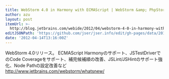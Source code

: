```yaml
---
title: WebStorm 4.0 in Harmony with ECMAScript | WebStorm &amp; PhpStorm Blog
author: azu
layout: post
itemUrl: >-
  http://blog.jetbrains.com/webide/2012/04/webstorm-4-0-in-harmony-with-ecmascript/
editJSONPath: 'https://github.com/jser/jser.info/edit/gh-pages/data/2012/04/index.json'
date: '2012-04-14T13:16:00Z'
---
```

WebStorm 4.0リリース。
ECMAScript Harmonyのサポート、JSTestDriverでのCode Coverageをサポート、補完候補順の改善、JSLint/JSHintのサポート強化、Node Pathの設定改善など
http://www.jetbrains.com/webstorm/whatsnew/

